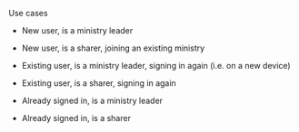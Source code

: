 Use cases
- New user, is a ministry leader

- New user, is a sharer, joining an existing ministry

- Existing user, is a ministry leader, signing in again (i.e. on a new device)

- Existing user, is a sharer, signing in again

- Already signed in, is a ministry leader

- Already signed in, is a sharer